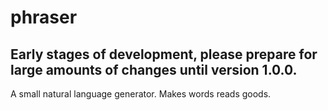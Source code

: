 # phraser

## Early stages of development, please prepare for large amounts of changes until version 1.0.0.

A small natural language generator. Makes words reads goods.

